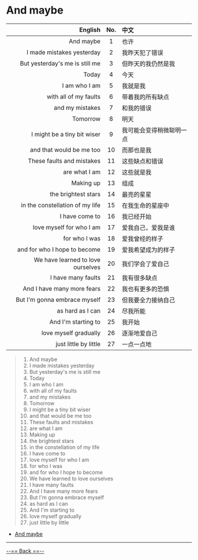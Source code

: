 # And maybe

|                           English | No.  | 中文                     |
| --------------------------------: | :--: | :----------------------- |
|                         And maybe |  1   | 也许                     |
|         I made mistakes yesterday |  2   | 我昨天犯了错误           |
|    But yesterday's me is still me |  3   | 但昨天的我仍然是我       |
|                             Today |  4   | 今天                     |
|                     I am who I am |  5   | 我就是我                 |
|             with all of my faults |  6   | 带着我的所有缺点         |
|                   and my mistakes |  7   | 和我的错误               |
|                          Tomorrow |  8   | 明天                     |
|       I might be a tiny bit wiser |  9   | 我可能会变得稍微聪明一点 |
|          and that would be me too |  10  | 而那也是我               |
|         These faults and mistakes |  11  | 这些缺点和错误           |
|                     are what I am |  12  | 这些就是我               |
|                         Making up |  13  | 组成                     |
|               the brightest stars |  14  | 最亮的星星               |
|   in the constellation of my life |  15  | 在我生命的星座中         |
|                    I have come to |  16  | 我已经开始               |
|          love myself for who I am |  17  | 爱我自己，爱我是谁       |
|                     for who I was |  18  | 爱我曾经的样子           |
|      and for who I hope to become |  19  | 爱我希望成为的样子       |
| We have learned to love ourselves |  20  | 我们学会了爱自己         |
|                I have many faults |  21  | 我有很多缺点             |
|        And I have many more fears |  22  | 我也有更多的恐惧         |
|      But I'm gonna embrace myself |  23  | 但我要全力接纳自己       |
|                  as hard as I can |  24  | 尽我所能                 |
|               And I'm starting to |  25  | 我开始                   |
|             love myself gradually |  26  | 逐渐地爱自己             |
|             just little by little |  27  | 一点一点地               |

> 1. And maybe
> 2. I made mistakes yesterday
> 3. But yesterday's me is still me
> 4. Today
> 5. I am who I am
> 6. with all of my faults
> 7. and my mistakes
> 8. Tomorrow
> 9. I might be a tiny bit wiser
> 10. and that would be me too
> 11. These faults and mistakes
> 12. are what I am
> 13. Making up
> 14. the brightest stars
> 15. in the constellation of my life
> 16. I have come to
> 17. love myself for who I am
> 18. for who I was
> 19. and for who I hope to become
> 20. We have learned to love ourselves
> 21. I have many faults
> 22. And I have many more fears
> 23. But I'm gonna embrace myself
> 24. as hard as I can
> 25. And I'm starting to
> 26. love myself gradually
> 27. just little by little

- [And maybe](https://tophonetics.com/zh/pronounce/I2rmWZ0bO6owjG57XIBFe2v9DcsFMEsTVc62ge_NV3ApO6NWfo9rHB_xFJlf7Wqx_TRmKAkLZcv8GVcAqjDh-tIs_QYNfc5P0n7xF-9sOCKFqu94el4srBqWM3Y_WqWjfKkznqglewCO2Jj6V9mt7fIImMXGD1Ak03tkmMN6SxoMAGBqYnCox1HJO2W7b_fuLmzFAyCxCiQAkANpvTWJfu1zdPOO_-iS18Tvqn2JTPnfV_glpWlSW1bxk91g_UOFDe9CUfykNV1MqTKReQqsq9YyUTXDg_vZ59quPJ1kyoOP3rjHfdqYsRYQZm89uLEH9CwS3MEf1G3nWsOSO62hMsNN8RSw97BE8BB0GMCfZCbWDOpj5F37gHyqOOAPccEnRaM82-R63t_6tkeS9v8tsQMs4n9zVZQKRnpY8q1Io7qTLLRxL7-zz2ez7uFhW0DOjokR9dDn59ZRUA/) 

---

[--== Back ==--](template_1.html?md=/Markdown/English/passage.md) 